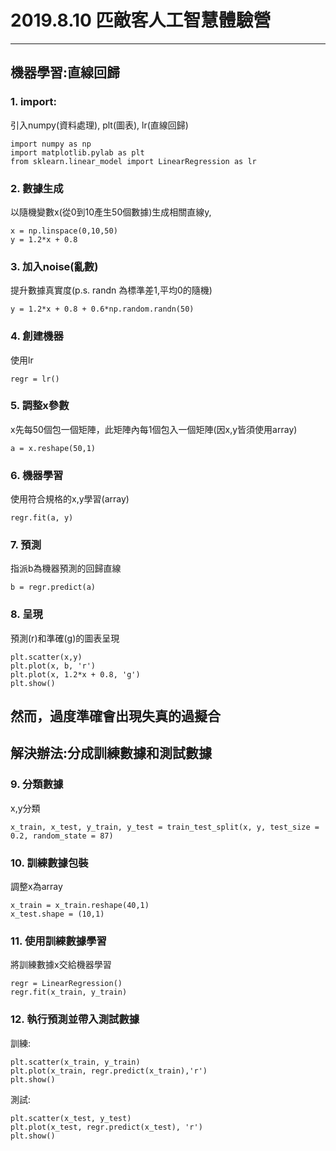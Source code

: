 # 2019.8.10 匹敵客人工智慧體驗營
---
## 機器學習:直線回歸
### 1. import:
引入numpy(資料處理), plt(圖表), lr(直線回歸)
```
import numpy as np
import matplotlib.pylab as plt
from sklearn.linear_model import LinearRegression as lr
```
### 2. 數據生成
以隨機變數x(從0到10產生50個數據)生成相關直線y,
```
x = np.linspace(0,10,50)
y = 1.2*x + 0.8
```
### 3. 加入noise(亂數)
提升數據真實度(p.s. randn 為標準差1,平均0的隨機)
```
y = 1.2*x + 0.8 + 0.6*np.random.randn(50)
```
### 4. 創建機器
使用lr
```
regr = lr()
```
### 5. 調整x參數
x先每50個包一個矩陣，此矩陣內每1個包入一個矩陣(因x,y皆須使用array)
```
a = x.reshape(50,1)
```
### 6. 機器學習
使用符合規格的x,y學習(array)
```
regr.fit(a, y)
```
### 7. 預測
指派b為機器預測的回歸直線
```
b = regr.predict(a)
```
### 8. 呈現
預測(r)和準確(g)的圖表呈現
```
plt.scatter(x,y)
plt.plot(x, b, 'r')
plt.plot(x, 1.2*x + 0.8, 'g')
plt.show()
```
## 然而，過度準確會出現失真的過擬合
## 解決辦法:分成訓練數據和測試數據
### 9. 分類數據
x,y分類
```
x_train, x_test, y_train, y_test = train_test_split(x, y, test_size = 0.2, random_state = 87)
```
### 10. 訓練數據包裝
調整x為array
```
x_train = x_train.reshape(40,1)
x_test.shape = (10,1)
```
### 11. 使用訓練數據學習
將訓練數據x交給機器學習
```
regr = LinearRegression()
regr.fit(x_train, y_train)
```
### 12. 執行預測並帶入測試數據
訓練:
```
plt.scatter(x_train, y_train)
plt.plot(x_train, regr.predict(x_train),'r')
plt.show()
```
測試:
```
plt.scatter(x_test, y_test)
plt.plot(x_test, regr.predict(x_test), 'r')
plt.show()
```